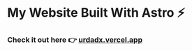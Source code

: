 # My Website Built With Astro ⚡️

### Check it out here 👉 [urdadx.vercel.app](https://urdadx.vercel.app)

